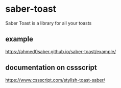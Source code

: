 # saber-toast

Saber Toast is a library for all your toasts

## example

https://ahmed0saber.github.io/saber-toast/example/

## documentation on cssscript

https://www.cssscript.com/stylish-toast-saber/
